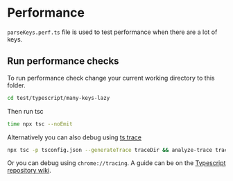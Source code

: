 # Performance

`parseKeys.perf.ts` file is used to test performance when there are a lot of keys.

## Run performance checks

To run performance check change your current working directory to this folder.

```bash
cd test/typescript/many-keys-lazy
```

Then run tsc

```bash
time npx tsc --noEmit
```

Alternatively you can also debug using [ts trace](https://github.com/microsoft/typescript-analyze-trace)

```bash
npx tsc -p tsconfig.json --generateTrace traceDir && analyze-trace traceDir
```

Or you can debug using `chrome://tracing`. A guide can be on the [Typescript repository wiki](https://github.com/microsoft/TypeScript/wiki/Performance#performance-tracing).
